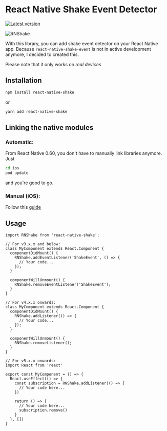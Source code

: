 # React Native Shake Event Detector

[![Latest version](https://badge.fury.io/js/react-native-shake.svg)](https://badge.fury.io/js/react-native-shake)

![RNShake](rnshake.png)

With this library, you can add shake event detector on your React Native app. Because `react-native-shake-event` is not in active development anymore, I decided to created this.

Please note that it only works on *real devices*

## Installation

```sh
npm install react-native-shake
```

or

```sh
yarn add react-native-shake
```

## Linking the native modules

### Automatic:

From React Native 0.60, you don't have to manually link libraries anymore. Just

```bash
cd ios
pod update
```

and you're good to go.

### Manual (iOS):

Follow this [guide](https://reactnative.dev/docs/linking-libraries-ios)

## Usage

```tsx
import RNShake from 'react-native-shake';

// For v3.x.x and below:
class MyComponent extends React.Component {
  componentDidMount() {
    RNShake.addEventListener('ShakeEvent', () => {
      // Your code...
    });
  }

  componentWillUnmount() {
    RNShake.removeEventListener('ShakeEvent');
  }
}

// For v4.x.x onwards:
class MyComponent extends React.Component {
  componentDidMount() {
    RNShake.addListener(() => {
      // Your code...
    });
  }

  componentWillUnmount() {
    RNShake.removeListener();
  }
}

// For v5.x.x onwards:
import React from 'react'

export const MyComponent = () => {
  React.useEffect(() => {
    const subscription = RNShake.addListener(() => {
      // Your code here...
    })

    return () => {
      // Your code here...
      subscription.remove()
    }
  }, [])
}
```
